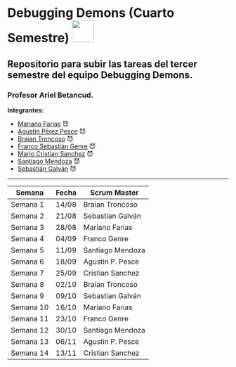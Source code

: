 <h1>Debugging Demons (Cuarto Semestre) <img style="width:50px; height:50px"  src="https://github.com/DebuggingDemons/Integrador_Tercer_Semestre/assets/95662710/217856f6-cd74-4ac3-b7d0-172887ab5d49" ></h1>

<h2>Repositorio para subir las tareas del tercer semestre del equipo Debugging Demons.</h2>
<h3>Profesor Ariel Betancud.</h3>

__Integrantes:__<br>

- [Mariano Farias](https://github.com/Marianoleonardofarias)  😈
- [Agustín Pérez Pesce](https://github.com/Aguppesce) 😈
- [Braian Troncoso](https://github.com/BraianTroncoso) 😈
- [Franco Sebastián Genre](https://github.com/francogenre) 😈
- [Mario Cristian Sanchez](https://github.com/TanitoCode) 😈
- [Santiago Mendoza](https://github.com/SantSR) 😈
- [Sebastián Galván](https://github.com/SebasGalvan) 😈


-------------------------------------------------------------------------------------------------------------------------------

| **Semana** | **Fecha**| **Scrum Master** |
| ---- | ---- | ------ |
| Semana 1 | 14/08 |Braian Troncoso |
| Semana 2  | 21/08 |Sebastian Galván |
| Semana 3  | 28/08 |Mariano Farias |
| Semana 4  | 04/09 |Franco Genre |
| Semana 5  | 11/09 |Santiago Mendoza |
| Semana 6  | 18/09 |Agustin P. Pesce |
| Semana 7  | 25/09 |Cristian Sanchez |
| Semana 8 | 02/10 |Braian Troncoso |
| Semana 9 | 09/10 |Sebastian Galván |
| Semana 10 | 16/10 |Mariano Farias |
| Semana 11 | 23/10 |Franco Genre |
| Semana 12 | 30/10 |Santiago Mendoza |
| Semana 13 | 06/11 |Agustin P. Pesce |
| Semana 14  | 13/11 |Cristian Sanchez |
